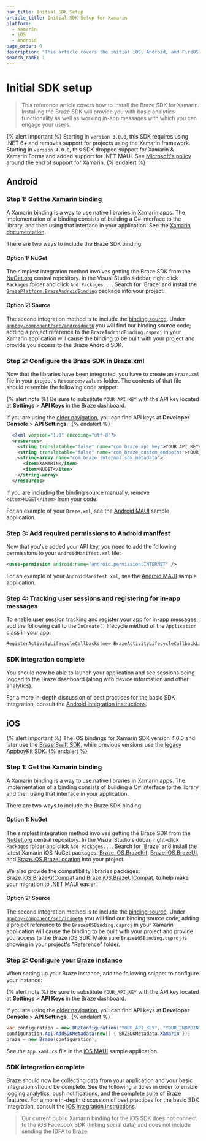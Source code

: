 ```yaml
---
nav_title: Initial SDK Setup
article_title: Initial SDK Setup for Xamarin
platform: 
  - Xamarin
  - iOS
  - Android
page_order: 0
description: "This article covers the initial iOS, Android, and FireOS SDK setup for the Xamarin platform."
search_rank: 1
---
```


# Initial SDK setup

> This reference article covers how to install the Braze SDK for Xamarin. Installing the Braze SDK will provide you with basic analytics functionality as well as working in-app messages with which you can engage your users. 

{% alert important %}
Starting in `version 3.0.0`, this SDK requires using .NET 6+ and removes support for projects using the Xamarin framework.
Starting in `version 4.0.0`, this SDK dropped support for Xamarin & Xamarin.Forms and added support for .NET MAUI.
See [Microsoft's policy](https://dotnet.microsoft.com/en-us/platform/support/policy/xamarin) around the end of support for Xamarin.
{% endalert %}

## Android

### Step 1: Get the Xamarin binding

A Xamarin binding is a way to use native libraries in Xamarin apps. The implementation of a binding consists of building a C# interface to the library, and then using that interface in your application.  See the [Xamarin documentation][1].

There are two ways to include the Braze SDK binding:

#### Option 1: NuGet

The simplest integration method involves getting the Braze SDK from the [NuGet.org][2] central repository. In the Visual Studio sidebar, right click `Packages` folder and click `Add Packages...`.  Search for 'Braze' and install the [`BrazePlatform.BrazeAndroidBinding`][3] package into your project.

#### Option 2: Source

The second integration method is to include the [binding source][4]. Under [`appboy-component/src/androidnet6`][5] you will find our binding source code; adding a project reference to the ```BrazeAndroidBinding.csproj``` in your Xamarin application will cause the binding to be built with your project and provide you access to the Braze Android SDK.

### Step 2: Configure the Braze SDK in Braze.xml

Now that the libraries have been integrated, you have to create an `Braze.xml` file in your project's `Resources/values` folder. The contents of that file should resemble the following code snippet:

{% alert note %}
Be sure to substitute `YOUR_API_KEY` with the API key located at **Settings** > **API Keys** in the Braze dashboard.

If you are using the [older navigation]({{site.baseurl}}/navigation), you can find API keys at **Developer Console** > **API Settings**..
{% endalert %}

```xml
  <?xml version="1.0" encoding="utf-8"?>
  <resources>
    <string translatable="false" name="com_braze_api_key">YOUR_API_KEY</string>
    <string translatable="false" name="com_braze_custom_endpoint">YOUR_CUSTOM_ENDPOINT_OR_CLUSTER</string>
    <string-array name="com_braze_internal_sdk_metadata">
      <item>XAMARIN</item>
      <item>NUGET</item>
    </string-array>
  </resources>
```
If you are including the binding source manually, remove `<item>NUGET</item>` from your code.

For an example of your `Braze.xml`, see the [Android MAUI][6] sample application.

### Step 3: Add required permissions to Android manifest

Now that you've added your API key, you need to add the following permissions to your `AndroidManifest.xml` file:

```xml
<uses-permission android:name="android.permission.INTERNET" />
```
For an example of your `AndroidManifest.xml`, see the [Android MAUI][7] sample application.

### Step 4: Tracking user sessions and registering for in-app messages
To enable user session tracking and register your app for in-app messages, add the following call to the `OnCreate()` lifecycle method of the `Application` class in your app:

```kotlin
RegisterActivityLifecycleCallbacks(new BrazeActivityLifecycleCallbackListener());
```

### SDK integration complete

You should now be able to launch your application and see sessions being logged to the Braze dashboard (along with device information and other analytics).  

For a more in-depth discussion of best practices for the basic SDK integration, consult the [Android integration instructions][8].

## iOS

{% alert important %}
The iOS bindings for Xamarin SDK version 4.0.0 and later use the [Braze Swift SDK](https://github.com/braze-inc/braze-swift-sdk/), while previous versions use the [legacy AppboyKit SDK](https://github.com/Appboy/Appboy-ios-sdk).
{% endalert %}

### Step 1: Get the Xamarin binding

A Xamarin binding is a way to use native libraries in Xamarin apps.  The implementation of a binding consists of building a C# interface to the library and then using that interface in your application.

There are two ways to include the Braze SDK binding:

#### Option 1: NuGet

The simplest integration method involves getting the Braze SDK from the [NuGet.org][2] central repository. In the Visual Studio sidebar, right-click `Packages` folder and click `Add Packages...`.  Search for 'Braze' and install the latest Xamarin iOS NuGet packages: [Braze.iOS.BrazeKit][9], [Braze.iOS.BrazeUI][10], and [Braze.iOS.BrazeLocation][11] into your project.

We also provide the compatibility libraries packages: [Braze.iOS.BrazeKitCompat][12] and [Braze.iOS.BrazeUICompat][13], to help make your migration to .NET MAUI easier.

#### Option 2: Source

The second integration method is to include the [binding source][4]. Under [`appboy-component/src/iosnet6`][14] you will find our binding source code; adding a project reference to the ```BrazeiOSBinding.csproj``` in your Xamarin application will cause the binding to be built with your project and provide you access to the Braze iOS SDK. Make sure `BrazeiOSBinding.csproj` is showing in your project's "Reference" folder.

### Step 2: Configure your Braze instance

When setting up your Braze instance, add the following snippet to configure your instance:

{% alert note %}
Be sure to substitute `YOUR_API_KEY` with the API key located at **Settings** > **API Keys** in the Braze dashboard.

If you are using the [older navigation]({{site.baseurl}}/navigation), you can find API keys at **Developer Console** > **API Settings**..
{% endalert %}

```csharp
var configuration = new BRZConfiguration("YOUR_API_KEY", "YOUR_ENDPOINT");
configuration.Api.AddSDKMetadata(new[] { BRZSDKMetadata.Xamarin });
braze = new Braze(configuration);
```

See the `App.xaml.cs` file in the [iOS MAUI][15] sample application.

### SDK integration complete

Braze should now be collecting data from your application and your basic integration should be complete. See the following articles in order to enable [logging analytics][16], [push notifications][17], and the complete suite of Braze features. For a more in-depth discussion of best practices for the basic SDK integration, consult the [iOS integration instructions][18].

>  Our current public Xamarin binding for the iOS SDK does not connect to the iOS Facebook SDK (linking social data) and does not include sending the IDFA to Braze.

[1]: http://developer.xamarin.com/guides/android/advanced_topics/java_integration_overview/binding_a_java_library_%28.jar%29/
[2]: https://www.nuget.org/
[3]: https://www.nuget.org/packages/BrazePlatform.BrazeAndroidBinding/
[4]: https://github.com/braze-inc/braze-xamarin-sdk
[5]: https://github.com/braze-inc/braze-xamarin-sdk/tree/master/appboy-component/src/androidnet6/BrazeAndroidNet6Binding
[6]: https://github.com/braze-inc/braze-xamarin-sdk/blob/master/appboy-component/samples/android-net-maui/BrazeAndroidMauiSampleApp/BrazeAndroidMauiSampleApp/Resources/values/Braze.xml
[7]: https://github.com/braze-inc/braze-xamarin-sdk/blob/master/appboy-component/samples/android-net-maui/BrazeAndroidMauiSampleApp/BrazeAndroidMauiSampleApp/AndroidManifest.xml
[8]: {{site.baseurl}}/developer_guide/platform_integration_guides/android/initial_sdk_setup/android_sdk_integration/
[9]: https://www.nuget.org/packages/Braze.iOS.BrazeKit
[10]: https://www.nuget.org/packages/Braze.iOS.BrazeUI
[11]: https://www.nuget.org/packages/Braze.iOS.BrazeLocation
[12]: https://www.nuget.org/packages/Braze.iOS.BrazeKitCompat
[13]: https://www.nuget.org/packages/Braze.iOS.BrazeUICompat
[14]: https://github.com/braze-inc/braze-xamarin-sdk/tree/master/appboy-component/src/iosnet6/BrazeiOSNet6Binding
[15]: https://github.com/braze-inc/braze-xamarin-sdk/blob/master/appboy-component/samples/ios-net-maui/BrazeiOSMauiSampleApp/BrazeiOSMauiSampleApp/App.xaml.cs
[16]: {{site.baseurl}}/developer_guide/platform_integration_guides/xamarin/analytics/
[17]: {{site.baseurl}}/developer_guide/platform_integration_guides/xamarin/push_notifications/
[18]: {{site.baseurl}}/developer_guide/platform_integration_guides/swift/initial_sdk_setup/overview/